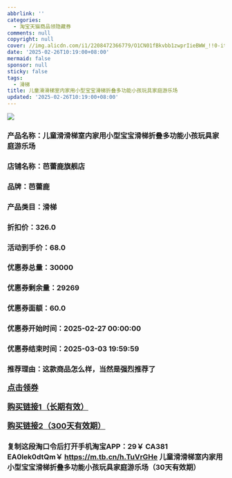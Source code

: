 ```yaml
---
abbrlink: ''
categories:
  - 淘宝天猫商品领隐藏券
comments: null
copyright: null
cover: //img.alicdn.com/i1/2208472366779/O1CN01fBkvbb1zwprIieBWW_!!0-item_pic.jpg
date: '2025-02-26T10:19:00+08:00'
mermaid: false
sponsor: null
sticky: false
tags:
  - 滑梯
title: 儿童滑滑梯室内家用小型宝宝滑梯折叠多功能小孩玩具家庭游乐场
updated: '2025-02-26T10:19:00+08:00'
--- 
```


![](//img.alicdn.com/i1/2208472366779/O1CN01fBkvbb1zwprIieBWW_!!0-item_pic.jpg)

### 产品名称：儿童滑滑梯室内家用小型宝宝滑梯折叠多功能小孩玩具家庭游乐场
### 店铺名称：芭蕾鹿旗舰店
### 品牌：芭蕾鹿
### 产品类目：滑梯
### 折扣价：326.0
### 活动到手价：68.0
### 优惠券总量：30000
### 优惠券剩余量：29269
### 优惠券面额：60.0
### 优惠券开始时间：2025-02-27 00:00:00	
### 优惠券结束时间：2025-03-03 19:59:59	
### 推荐理由：这款商品怎么样，当然是强烈推荐了

<p style="font-size: 18px; font-weight: bold;">
  <a href="https://uland.taobao.com/coupon/edetail?e=AWg0BkjfvymlhHvvyUNXZfh8CuWt5YH5OVuOuRD5gLJMmdsrkidbOUV9IBA4kmjLMWdM1qY6shwEYhF5U7cChKpC4A9%2FNsYylizkwZO8dTq%2FYK%2FpVVywv9hy2AlsEwXqgmoSYUosvbv0TcIixZTmmAcY88rbnPan2cFY6qAkBQtBJFJ%2BvjUN8icht5MAGIES%2BQPynzOFViVPc39vTzcAEdG%2BGKMwuFyvaDx4bJh%2FRqz63CJspjYZaskwIZqZ4SaN6DgKx2tCBoW644pN4tINgOdNwPnvCWIiqq64aeiLpf%2BsUqa6C25jcIhaoyw4w5GPlWR%2FeghaMtlVbrKqp4Yn8g%3D%3D&traceId=2166d8db17407296732636749d133b&union_lens=lensId%3AOPT%401740729683%40213d2d3b_0de7_1954b930ca3_a301%4001%40eyJmbG9vcklkIjo3MzM1NH0ie" target="_blank">点击领券</a>
</p>
<p style="font-size: 18px; font-weight: bold;">
  <a href="https://s.click.taobao.com/t?e=m%3D2%26s%3DzymPczLmKSZw4vFB6t2Z2ueEDrYVVa64K7Vc7tFgwiHjf2vlNIV67kkfnVn6TwKdVkTGlWTgx8n3ID%2FV1RqsF4wnCJeELi4I%2FIEn%2BS1IjHAB0ghlTd7WlZVm%2FOAUUFw71qrpxiwMoCNxc1AtbZGVS4TR2VtukClKx6mH4OITjPrNEPXytV9ALtCLThlbPuuZLb93Df8fOzik9Fs3vhmJ%2Bgu6WNqaY3U9iU8Q3GedaADYYeEmuwTRyeSFZHy3MvSSK72M54lvVfujO9AJYjY8CXJ%2BwEVkOqHFHerVO%2FLly6NeKYmMlPmIvSG7qKLAQw7P" target="_blank">购买链接1（长期有效）</a>
</p>
<p style="font-size: 18px; font-weight: bold;">
  <a href="https://s.click.taobao.com/jx0wOYs" target="_blank">购买链接2（300天有效期）</a>
</p>

### 复制这段淘口令后打开手机淘宝APP：29￥ CA381 EA0lek0dtQm￥ https://m.tb.cn/h.TuVrGHe  儿童滑滑梯室内家用小型宝宝滑梯折叠多功能小孩玩具家庭游乐场（30天有效期）
